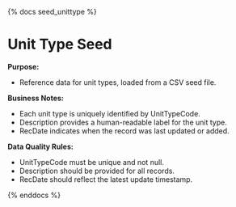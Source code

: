 {% docs seed_unittype %}

# Unit Type Seed
**Purpose:**
 - Reference data for unit types, loaded from a CSV seed file.

**Business Notes:**  

 - Each unit type is uniquely identified by UnitTypeCode.
 - Description provides a human-readable label for the unit type.
 - RecDate indicates when the record was last updated or added.


**Data Quality Rules:**

 - UnitTypeCode must be unique and not null.
 - Description should be provided for all records.
 - RecDate should reflect the latest update timestamp.


{% enddocs %}